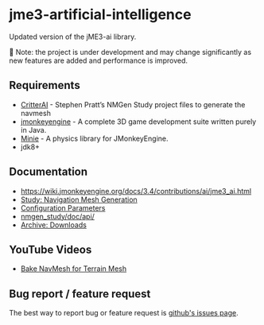 # jme3-artificial-intelligence
Updated version of the jME3-ai library.

🔔 Note: the project is under development and may change significantly as new features are added and performance is improved.

## Requirements
- [CritterAI](https://github.com/stevefsp/critterai/tree/master) - Stephen Pratt’s NMGen Study project files to generate the navmesh
- [jmonkeyengine](https://github.com/jMonkeyEngine/jmonkeyengine) - A complete 3D game development suite written purely in Java.
- [Minie](https://github.com/stephengold/Minie) - A physics library for JMonkeyEngine.
- jdk8+

## Documentation
* https://wiki.jmonkeyengine.org/docs/3.4/contributions/ai/jme3_ai.html
* [Study: Navigation Mesh Generation](https://web.archive.org/web/20220312074030/https://www.critterai.org/projects/nmgen_study/)
* [Configuration Parameters](https://web.archive.org/web/20220304081515/http://www.critterai.org/projects/nmgen_study/config.html)
* [nmgen_study/doc/api/](https://web.archive.org/web/20211227083846/http://critterai.org/projects/nmgen_study/doc/api/)
* [Archive: Downloads](https://web.archive.org/web/20211227082403/http://critterai.org/projects/dowloads-archive.html)

## YouTube Videos
- [Bake NavMesh for Terrain Mesh](https://www.youtube.com/watch?v=iaoN6SmZt-8)

## Bug report / feature request
The best way to report bug or feature request is [github's issues page](https://github.com/capdevon/jme3-artificial-intelligence/issues).
